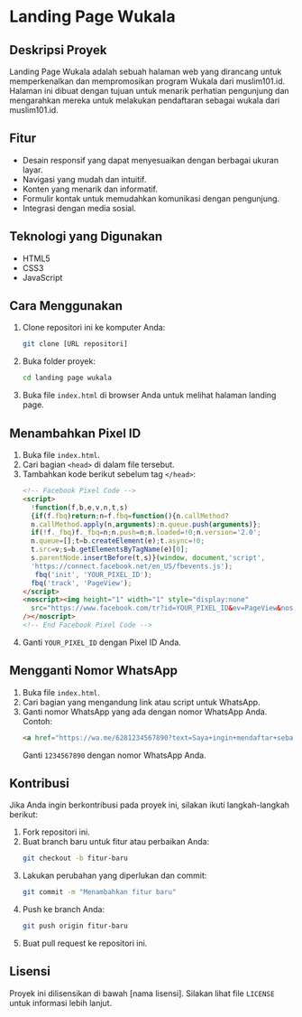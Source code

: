 # Landing Page Wukala

## Deskripsi Proyek
Landing Page Wukala adalah sebuah halaman web yang dirancang untuk memperkenalkan dan mempromosikan program Wukala dari muslim101.id. Halaman ini dibuat dengan tujuan untuk menarik perhatian pengunjung dan mengarahkan mereka untuk melakukan pendaftaran sebagai wukala dari muslim101.id.

## Fitur
- Desain responsif yang dapat menyesuaikan dengan berbagai ukuran layar.
- Navigasi yang mudah dan intuitif.
- Konten yang menarik dan informatif.
- Formulir kontak untuk memudahkan komunikasi dengan pengunjung.
- Integrasi dengan media sosial.

## Teknologi yang Digunakan
- HTML5
- CSS3
- JavaScript

## Cara Menggunakan
1. Clone repositori ini ke komputer Anda:
    ```bash
    git clone [URL repositori]
    ```
2. Buka folder proyek:
    ```bash
    cd landing page wukala
    ```
3. Buka file `index.html` di browser Anda untuk melihat halaman landing page.

## Menambahkan Pixel ID
1. Buka file `index.html`.
2. Cari bagian `<head>` di dalam file tersebut.
3. Tambahkan kode berikut sebelum tag `</head>`:
    ```html
    <!-- Facebook Pixel Code -->
    <script>
      !function(f,b,e,v,n,t,s)
      {if(f.fbq)return;n=f.fbq=function(){n.callMethod?
      n.callMethod.apply(n,arguments):n.queue.push(arguments)};
      if(!f._fbq)f._fbq=n;n.push=n;n.loaded=!0;n.version='2.0';
      n.queue=[];t=b.createElement(e);t.async=!0;
      t.src=v;s=b.getElementsByTagName(e)[0];
      s.parentNode.insertBefore(t,s)}(window, document,'script',
      'https://connect.facebook.net/en_US/fbevents.js');
       fbq('init', 'YOUR_PIXEL_ID');
      fbq('track', 'PageView');
    </script>
    <noscript><img height="1" width="1" style="display:none"
      src="https://www.facebook.com/tr?id=YOUR_PIXEL_ID&ev=PageView&noscript=1"
    /></noscript>
    <!-- End Facebook Pixel Code -->
    ```
4. Ganti `YOUR_PIXEL_ID` dengan Pixel ID Anda.

## Mengganti Nomor WhatsApp
1. Buka file `index.html`.
2. Cari bagian yang mengandung link atau script untuk WhatsApp.
3. Ganti nomor WhatsApp yang ada dengan nomor WhatsApp Anda. Contoh:
    ```html
    <a href="https://wa.me/6281234567890?text=Saya+ingin+mendaftar+sebagai+Wukala+di+Muslim101." class="floating-button">Daftar Sekarang!</a>
    ```
    Ganti `1234567890` dengan nomor WhatsApp Anda.

## Kontribusi
Jika Anda ingin berkontribusi pada proyek ini, silakan ikuti langkah-langkah berikut:
1. Fork repositori ini.
2. Buat branch baru untuk fitur atau perbaikan Anda:
    ```bash
    git checkout -b fitur-baru
    ```
3. Lakukan perubahan yang diperlukan dan commit:
    ```bash
    git commit -m "Menambahkan fitur baru"
    ```
4. Push ke branch Anda:
    ```bash
    git push origin fitur-baru
    ```
5. Buat pull request ke repositori ini.

## Lisensi
Proyek ini dilisensikan di bawah [nama lisensi]. Silakan lihat file `LICENSE` untuk informasi lebih lanjut.
